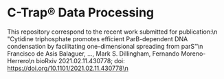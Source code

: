 # C-Trap® Data Processing

This repository correspond to the recent work submitted for publication:\n
"Cytidine triphosphate promotes efficient ParB-dependent DNA condensation by facilitating one-dimensional spreading from parS"\n
Francisco de Asis Balaguer, ..., Mark S. Dillingham, Fernando Moreno-Herrero\n
bioRxiv 2021.02.11.430778; doi: https://doi.org/10.1101/2021.02.11.430778\n
